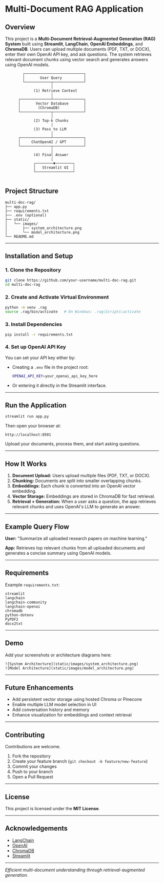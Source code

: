 # Multi-Document RAG Application

## Overview

This project is a **Multi-Document Retrieval-Augmented Generation (RAG) System** built using **Streamlit**, **LangChain**, **OpenAI Embeddings**, and **ChromaDB**.
Users can upload multiple documents (PDF, TXT, or DOCX), enter their own OpenAI API key, and ask questions.
The system retrieves relevant document chunks using vector search and generates answers using OpenAI models.

            ┌───────────────────────────┐
            │       User Query          │
            └────────────┬──────────────┘
                         │
                 (1) Retrieve Context
                         │
          ┌──────────────┴──────────────┐
          │       Vector Database       │
          │        (ChromaDB)           │
          └──────────────┬──────────────┘
                         │
                 (2) Top-k Chunks
                         │
                 (3) Pass to LLM
                         │
          ┌──────────────┴──────────────┐
          │     ChatOpenAI / GPT        │
          └──────────────┬──────────────┘
                         │
                 (4) Final Answer
                         │
                 ┌────────▼────────┐
                 │   Streamlit UI  │
                 └─────────────────┘

```
```
## Project Structure

```
multi-doc-rag/
├── app.py
├── requirements.txt
├── .env (optional)
├── static/
│   └── images/
│       ├── system_architecture.png
│       └── model_architecture.png
└── README.md
```

---

## Installation and Setup

### 1. Clone the Repository

```bash
git clone https://github.com/your-username/multi-doc-rag.git
cd multi-doc-rag
```

### 2. Create and Activate Virtual Environment

```bash
python -m venv .rag
source .rag/bin/activate   # On Windows: .rag\Scripts\activate
```

### 3. Install Dependencies

```bash
pip install -r requirements.txt
```

### 4. Set up OpenAI API Key

You can set your API key either by:

* Creating a `.env` file in the project root:

  ```bash
  OPENAI_API_KEY=your_openai_api_key_here
  ```
* Or entering it directly in the Streamlit interface.

---

## Run the Application

```bash
streamlit run app.py
```

Then open your browser at:

```
http://localhost:8501
```

Upload your documents, process them, and start asking questions.

---

## How It Works

1. **Document Upload:** Users upload multiple files (PDF, TXT, or DOCX).
2. **Chunking:** Documents are split into smaller overlapping chunks.
3. **Embeddings:** Each chunk is converted into an OpenAI vector embedding.
4. **Vector Storage:** Embeddings are stored in ChromaDB for fast retrieval.
5. **Retrieval + Generation:** When a user asks a question, the app retrieves relevant chunks and uses OpenAI's LLM to generate an answer.

---

## Example Query Flow

**User:** "Summarize all uploaded research papers on machine learning."

**App:** Retrieves top relevant chunks from all uploaded documents and generates a concise summary using OpenAI models.

---

## Requirements

Example `requirements.txt`:

```
streamlit
langchain
langchain-community
langchain-openai
chromadb
python-dotenv
PyPDF2
docx2txt
```

---

## Demo

Add your screenshots or architecture diagrams here:

```
![System Architecture](static/images/system_architecture.png)
![Model Architecture](static/images/model_architecture.png)
```

---

## Future Enhancements

* Add persistent vector storage using hosted Chroma or Pinecone
* Enable multiple LLM model selection in UI
* Add conversation history and memory
* Enhance visualization for embeddings and context retrieval

---

## Contributing

Contributions are welcome.

1. Fork the repository
2. Create your feature branch (`git checkout -b feature/new-feature`)
3. Commit your changes
4. Push to your branch
5. Open a Pull Request

---

## License

This project is licensed under the **MIT License**.

---

## Acknowledgements

* [LangChain](https://www.langchain.com/)
* [OpenAI](https://platform.openai.com/)
* [ChromaDB](https://www.trychroma.com/)
* [Streamlit](https://streamlit.io/)

---

*Efficient multi-document understanding through retrieval-augmented generation.*
